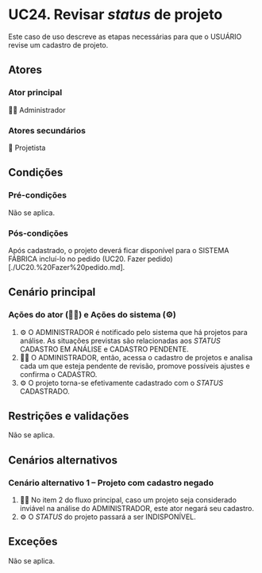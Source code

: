# UC24. Revisar _status_ de projeto

Este caso de uso descreve as etapas necessárias para que o USUÁRIO revise um cadastro de projeto.

## Atores
### Ator principal
👨‍💼 Administrador

### Atores secundários
📐 Projetista

## Condições
### Pré-condições
Não se aplica.

### Pós-condições
Após cadastrado, o projeto deverá ficar disponível para o SISTEMA FÁBRICA incluí-lo no pedido (UC20. Fazer pedido)[./UC20.%20Fazer%20pedido.md].

## Cenário principal
### Ações do ator (👨‍💼) e Ações do sistema (⚙️)
1. ⚙️ O ADMINISTRADOR é notificado pelo sistema que há projetos para análise. As situações previstas são relacionadas aos _STATUS_ CADASTRO EM ANÁLISE e CADASTRO PENDENTE.
2. 👨‍💼 O ADMINISTRADOR, então, acessa o cadastro de projetos e analisa cada um que esteja pendente de revisão, promove possíveis ajustes e confirma o CADASTRO.
3. ⚙️ O projeto torna-se efetivamente cadastrado com o _STATUS_ CADASTRADO.

## Restrições e validações
Não se aplica.

## Cenários alternativos
### Cenário alternativo 1 – Projeto com cadastro negado
1. 👨‍💼 No item 2 do fluxo principal, caso um projeto seja considerado inviável na análise do ADMINISTRADOR, este ator negará seu cadastro.
2. ⚙️ O _STATUS_ do projeto passará a ser INDISPONÍVEL.

## Exceções
Não se aplica.
